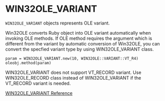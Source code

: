 # WIN32OLE_VARIANT

`WIN32OLE_VARIANT` objects represents OLE variant.

Win32OLE converts Ruby object into OLE variant automatically when invoking OLE
methods. If OLE method requires the argument which is different from the
variant by automatic conversion of Win32OLE, you can convert the specfied
variant type by using WIN32OLE_VARIANT class.

    param = WIN32OLE_VARIANT.new(10, WIN32OLE::VARIANT::VT_R4)
    oleobj.method(param)

WIN32OLE_VARIANT does not support VT_RECORD variant. Use WIN32OLE_RECORD class
instead of WIN32OLE_VARIANT if the VT_RECORD variant is needed.

[WIN32OLE_VARIANT Reference](https://ruby-doc.org/stdlib-2.5.0/libdoc/win32ole/rdoc/WIN32OLE_VARIANT.html)